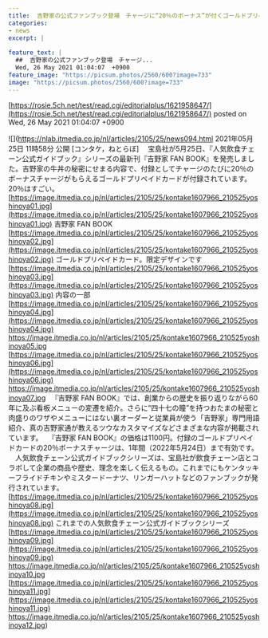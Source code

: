 ```yaml
---
title:  吉野家の公式ファンブック登場　チャージに“20％のボーナス”が付くゴールドプリペが付録  吉野家によく行く人ならすぐに元が取れそう。  
categories:
- news
excerpt: |
  
feature_text: |
  ##  吉野家の公式ファンブック登場　チャージ...
  Wed, 26 May 2021 01:04:07  +0900
feature_image: "https://picsum.photos/2560/600?image=733"
image: "https://picsum.photos/2560/600?image=733"
---
```


[https://rosie.5ch.net/test/read.cgi/editorialplus/1621958647/](https://rosie.5ch.net/test/read.cgi/editorialplus/1621958647/)
posted on Wed, 26 May 2021 01:04:07  +0900

<!--more-->

![](https://nlab.itmedia.co.jp/nl/articles/2105/25/news094.html 2021年05月25日 11時58分 公開 [コンタケ，ねとらぼ] 　宝島社が5月25日、『人気飲食チェーン公式ガイドブック』シリーズの最新刊『吉野家 FAN BOOK』を発売しました。吉野家の牛丼の秘密にせまる内容で、付録としてチャージのたびに20％のボーナスチャージがもらえるゴールドプリペイドカードが付録されています。20％はすごい。 [https://image.itmedia.co.jp/nl/articles/2105/25/kontake1607966_210525yoshinoya01.jpg](https://image.itmedia.co.jp/nl/articles/2105/25/kontake1607966_210525yoshinoya01.jpg) 吉野家 FAN BOOK [https://image.itmedia.co.jp/nl/articles/2105/25/kontake1607966_210525yoshinoya02.jpg](https://image.itmedia.co.jp/nl/articles/2105/25/kontake1607966_210525yoshinoya02.jpg) ゴールドプリペイドカード。限定デザインです [https://image.itmedia.co.jp/nl/articles/2105/25/kontake1607966_210525yoshinoya03.jpg](https://image.itmedia.co.jp/nl/articles/2105/25/kontake1607966_210525yoshinoya03.jpg) 内容の一部 [https://image.itmedia.co.jp/nl/articles/2105/25/kontake1607966_210525yoshinoya04.jpg](https://image.itmedia.co.jp/nl/articles/2105/25/kontake1607966_210525yoshinoya04.jpg) https://image.itmedia.co.jp/nl/articles/2105/25/kontake1607966_210525yoshinoya05.jpg [https://image.itmedia.co.jp/nl/articles/2105/25/kontake1607966_210525yoshinoya06.jpg](https://image.itmedia.co.jp/nl/articles/2105/25/kontake1607966_210525yoshinoya06.jpg) https://image.itmedia.co.jp/nl/articles/2105/25/kontake1607966_210525yoshinoya07.jpg 　『吉野家 FAN BOOK』では、創業からの歴史を振り返りながら60年に及ぶ看板メニューの変遷を紹介。さらに“四十七の瞳”を持つおたまの秘密と肉盛りのワザやメニューにはない裏オーダーと従業員が使う「吉野家」専門用語紹介、真の吉野家通が教えるツウなカスタマイズなどさまざまな内容が掲載されています。 　『吉野家 FAN BOOK』の価格は1100円。付録のゴールドプリペイドカードの20％ボーナスチャージは、1年間（2022年5月24日）まで有効です。 　人気飲食チェーン公式ガイドブックシリーズは、宝島社が飲食チェーン店とコラボして企業の商品や歴史、理念を楽しく伝えるもの。これまでにもケンタッキーフライドチキンやミスタードーナツ、リンガーハットなどのファンブックが発行されています。 [https://image.itmedia.co.jp/nl/articles/2105/25/kontake1607966_210525yoshinoya08.jpg](https://image.itmedia.co.jp/nl/articles/2105/25/kontake1607966_210525yoshinoya08.jpg) これまでの人気飲食チェーン公式ガイドブックシリーズ [https://image.itmedia.co.jp/nl/articles/2105/25/kontake1607966_210525yoshinoya09.jpg](https://image.itmedia.co.jp/nl/articles/2105/25/kontake1607966_210525yoshinoya09.jpg) https://image.itmedia.co.jp/nl/articles/2105/25/kontake1607966_210525yoshinoya10.jpg [https://image.itmedia.co.jp/nl/articles/2105/25/kontake1607966_210525yoshinoya11.jpg](https://image.itmedia.co.jp/nl/articles/2105/25/kontake1607966_210525yoshinoya11.jpg) https://image.itmedia.co.jp/nl/articles/2105/25/kontake1607966_210525yoshinoya12.jpg)
